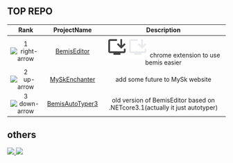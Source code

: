 ## TOP REPO
| Rank | ProjectName | Description |
| :---: | :---: | :---: |
| 1 <img height="10" width="10" src="https://anitrendz.net/regular/main/images/icons/right-arrow.png" alt="right-arrow"></img> | [BemisEditor](https://github.com/keegang6705/BemisEditor) |<a href="https://keegang.000.pe/menu/tools/BemisEditor/"><a href="https://github.com/keegang6705#gh-dark-mode-only"><img src="https://raw.githubusercontent.com/keegang6705/keegang6705/main/install_desktop_24_dark.svg"></img></a><a href="https://github.com/keegang6705#gh-light-mode-only"><img src="https://raw.githubusercontent.com/keegang6705/keegang6705/main/install_desktop_24_light.svg"></img></a></a> chrome extension to use bemis easier |
| 2 <img height="10" width="10" src="https://anitrendz.net/regular/main/images/icons/up-arrow.png" alt="up-arrow"></img> | [MySkEnchanter](https://github.com/keegang6705/MySkEnchanter) | add some future to  MySk website |
| 3 <img height="10" width="10" src="https://anitrendz.net/regular/main/images/icons/down-arrow.png" alt="down-arrow"></img> | [BemisAutoTyper3](https://github.com/keegang6705/BemisAutoTyper3) | old version of BemisEditor based on .NETcore3.1(actually it just autotyper)|

## others
<a href="https://github.com/keegang6705#gh-dark-mode-only">
  <img src="https://github-readme-stats.vercel.app/api/top-langs/?username=keegang6705&layout=compact&theme=dark&size_weight=0.1&count_weight=1&hide=html,css,tex&langs_count=8"></img>
</a>
<a href="https://github.com/keegang6705#gh-light-mode-only">
  <img src="https://github-readme-stats.vercel.app/api/top-langs/?username=keegang6705&layout=compact&size_weight=0.1&count_weight=1&hide=html,css,tex&langs_count=8"></img>
</a>

